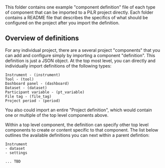 This folder contains one example "component definition" file of each type of component that can be imported to a PiLR project directly.  Each folder contains a README file that describes the specifics of what should be configured on the project after you import the definition.

## Overview of definitions
For any individual project, there are a several project "components" that you can add and configure simply by importing a component "definition".  This definition is just a JSON object.  At the top most level, you can directly and individually import definitions of the following types:

```
Instrument - (instrument)
Tool - (tool)
Dashboard panel - (dashboard)
Dataset - (dataset)
Participant variable - (pt_variable)
File tag - (file_tag)
Project period - (period)
```

You also could import an entire "Project definition", which would contain one or multiple of the top level components above.

Within a top level component, the definition can specify other top level components to create or content specific to that component.  The list below outlines the available definitions you can next within a parent defintion:

```
Instrument
- dataset
- settings

... TBD
```
